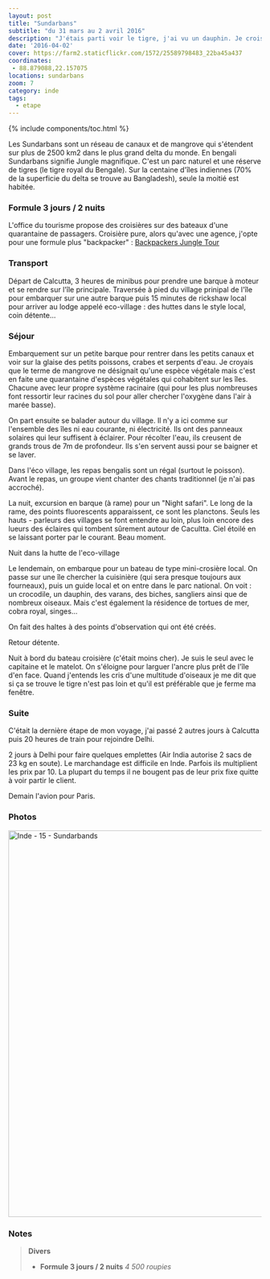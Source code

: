 ```yaml
---
layout: post
title: "Sundarbans"
subtitle: "du 31 mars au 2 avril 2016"
description: "J'étais parti voir le tigre, j'ai vu un dauphin. Je crois qu'il n'y a qu'ici que ça peut se produire, dans cette nature préservée au paysage changeant au rythme des marées. "
date: '2016-04-02'
cover: https://farm2.staticflickr.com/1572/25589798483_22ba45a437
coordinates:
 - 88.879088,22.157075
locations: sundarbans
zoom: 7
category: inde
tags:
  - etape
---
```


{% include components/toc.html %}

Les Sundarbans sont un réseau de canaux et de mangrove qui s'étendent sur plus de 2500 km2 dans le plus grand delta du monde. En bengali Sundarbans signifie Jungle magnifique. C'est un parc naturel et une réserve de tigres (le tigre royal du Bengale). Sur la centaine d'îles indiennes  (70% de la superficie du delta se trouve au Bangladesh), seule la moitié est habitée.

### Formule 3 jours / 2 nuits

L'office du tourisme propose des croisières sur des bateaux d'une quarantaine de passagers. Croisière pure, alors qu'avec une agence, j'opte pour une formule plus "backpacker" : [Backpackers Jungle Tour](http://www.tourdesundarbans.com)


### Transport

Départ de Calcutta, 3 heures de minibus pour prendre une barque à moteur et se rendre sur l'île principale. Traversée à pied du village prinipal de l'île pour embarquer sur une autre barque puis  15 minutes de rickshaw local pour arriver au lodge appelé eco-village  : des huttes dans le style local, coin détente... 

### Séjour 

Embarquement sur un petite barque pour rentrer dans les petits canaux et voir sur la glaise des petits poissons, crabes et serpents d'eau. Je croyais que le terme de mangrove ne désignait qu'une espèce végétale mais c'est en faite une quarantaine d'espèces végétales qui cohabitent sur les îles. Chacune avec leur propre système racinaire  (qui pour les plus nombreuses font ressortir leur racines du sol pour aller  chercher l'oxygène dans l'air à marée basse).

On part ensuite se balader autour du village. Il n'y a ici comme sur l'ensemble des îles ni eau courante, ni électricité. Ils ont des panneaux solaires qui leur suffisent à éclairer. Pour récolter l'eau, ils creusent de grands trous de 7m de profondeur. Ils s'en servent aussi pour se baigner et se laver.

Dans l'éco village, les repas bengalis sont un régal  (surtout le poisson). Avant le repas, un groupe vient chanter des chants traditionnel (je n'ai pas accroché).

La nuit, excursion en barque (à rame) pour un "Night safari". Le long de la rame, des points fluorescents apparaissent, ce sont les planctons. Seuls les hauts - parleurs des villages se font entendre au loin, plus loin encore des lueurs des éclaires qui tombent sûrement autour de Cacultta. Ciel étoilé en se laissant porter par le courant. Beau moment.

Nuit dans la hutte de l'eco-village 

Le lendemain, on embarque pour un bateau de type mini-crosière local. On passe sur une île chercher la cuisinière  (qui sera presque toujours aux fourneaux), puis un guide local et on entre dans le parc national. On voit : un crocodile, un dauphin, des varans, des biches, sangliers ainsi que de nombreux oiseaux. Mais c'est également la résidence de tortues de mer, cobra royal, singes...

On fait des haltes à des points d'observation qui ont été créés.

Retour détente.

Nuit à bord du bateau croisière (c'était moins cher). Je suis le seul avec le capitaine et le matelot. On s'éloigne pour larguer l'ancre plus prêt de l'île d'en face. Quand j'entends les cris d'une multitude d'oiseaux je me dit que si ça se trouve le tigre n'est pas loin et qu'il est préférable que je ferme ma fenêtre.

### Suite

C'était la dernière étape de mon voyage, j'ai passé 2 autres jours à Calcutta puis 20 heures de train pour rejoindre Delhi.

2 jours à Delhi pour faire quelques emplettes  (Air India autorise 2 sacs de 23 kg en soute). Le marchandage est difficile en Inde. Parfois ils multiplient les prix par 10. La plupart du temps il ne bougent pas de leur prix fixe quitte à voir partir le client.

Demain l'avion pour Paris.

### Photos 

<a data-flickr-embed="true"  href="https://www.flickr.com/photos/planitude/albums/72157666617183446" title="Inde - 15 - Sundarbands"><img src="https://farm2.staticflickr.com/1543/25919166610_9fb0786a94_b.jpg" width="1024" height="768" alt="Inde - 15 - Sundarbands"></a><script async src="//embedr.flickr.com/assets/client-code.js" charset="utf-8"></script>

### Notes

>
>**Divers**
>
>- **Formule 3 jours / 2 nuits** *4 500 roupies*
